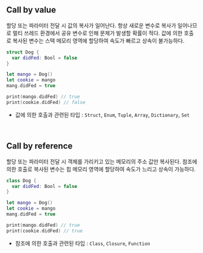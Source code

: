 ## Call by value

할당 또는 파라미터 전달 시 값의 복사가 일어난다. 항상 새로운 변수로 복사가 일어나므로 멀티 쓰레드 환경에서 공유 변수로 인해 문제가 발생할 확률이 적다. 값에 의한 호출로 복사된 변수는 스택 메모리 영역에 할당하여 속도가 빠르고 상속이 불가능하다.

```swift
struct Dog {
  var didFed: Bool = false
}

let mango = Dog()
let cookie = mango
mang.didFed = true

print(mango.didFed) // true
print(cookie.didFed) // false
```

- 값에 의한 호출과 관련된 타입 : `Struct`, `Enum`, `Tuple`, `Array`, `Dictionary`, `Set`

&nbsp;
## Call by reference

할당 또는 파라미터 전달 시 객체를 가리키고 있는 메모리의 주소 값만 복사된다. 참조에 의한 호출로 복사된 변수는 힙 메모리 영역에 할당하여 속도가 느리고 상속이 가능하다.

```swift
class Dog {
  var didFed: Bool = false
}

let mango = Dog()
let cookie = mango
mang.didFed = true

print(mango.didFed) // true
print(cookie.didFed) // true
```

- 참조에 의한 호출과 관련된 타입 : `Class`, `Closure`, `Function`